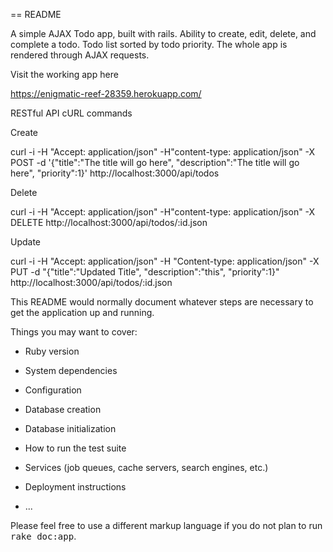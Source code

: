 == README

A simple AJAX Todo app, built with rails. Ability to create, edit, delete, and complete a todo. Todo list sorted by todo priority. The whole app is rendered through AJAX requests.

Visit the working app here

https://enigmatic-reef-28359.herokuapp.com/


RESTful API cURL commands

Create

curl -i -H "Accept: application/json" -H"content-type: application/json" -X POST -d '{"title":"The title will go here", "description":"The title will go here", "priority":1}' http://localhost:3000/api/todos


Delete

curl -i -H "Accept: application/json" -H"content-type: application/json" -X DELETE http://localhost:3000/api/todos/:id.json

Update

curl  -i -H "Accept: application/json" -H "Content-type: application/json" -X PUT -d "{\"title\":\"Updated Title\", \"description\":\"this\", \"priority\":1}" http://localhost:3000/api/todos/:id.json


This README would normally document whatever steps are necessary to get the
application up and running.

Things you may want to cover:

* Ruby version

* System dependencies

* Configuration

* Database creation

* Database initialization

* How to run the test suite

* Services (job queues, cache servers, search engines, etc.)

* Deployment instructions

* ...


Please feel free to use a different markup language if you do not plan to run
<tt>rake doc:app</tt>.


